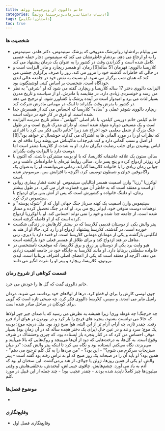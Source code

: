 ```yaml
---
title: خانم دالووی از ویرجینیا وولف 
categories: [ادبیات داستانی,رمان,ویرجینیا وولف]
tags: [داستان,انگلیس]
toc: true
---
```


### شخصیت ها
- سر ویلیام برادشاو: روانپزشک معروفی که پزشک سپتیموس، دکتر هلمز، سپتیموس را به او ارجاع می دهد. بردشاو خاطرنشان می کند که سپتیموس دچار حمله عصبی کامل شده است و گذراندن وقت در کشور را به عنوان یک درمان پیشنهاد می کند.
- کلاریسا دالووی: قهرمان 51 ساله[6] رمان. او همسر ریچارد و مادر الیزابت است و در حالی که خاطرات گذشته خود را مرور می کند، روز را صرف برگزاری جشنی می کند که همان شب برگزار می شود. او نسبت به نقش خود در جامعه عالی لندن خودآگاه است. شخصیت بر اساس کیتی لوشینگتون بود.
- الیزابت دالووی
 دختر 17 ساله کلاریسا و ریچارد. گفته می شود که او "شرقی" به نظر می رسد و خونسردی زیادی دارد. در مقایسه با مادرش، او از سیاست و تاریخ مدرن بسیار لذت می برد و امیدوار است در آینده پزشک یا کشاورز شود. او ترجیح می دهد در کشور با پدرش وقت بگذراند تا اینکه در مهمانی مادرش شرکت کند.
- ریچارد دالووی
 شوهر عملی و "ساده" کلاریسا که احساس می کند از همسرش جدا شده است. او غرق در کار خود در دولت است.
- خانم کیلمن
 خانم دوریس کیلمن، با نام اصلی "کیهلمن"، معلم تاریخ مدرسه الیزابت است و یک مسیحی دوباره متولد شده است. او دارای مدرک تاریخ است و در طول جنگ بزرگ از شغل معلمی خود اخراج شد زیرا "خانم دالبی فکر می کرد با افرادی که نظرات او را در مورد آلمانی ها به اشتراک می گذارند خوشحال تر خواهد بود".[8] او اصل و نسب آلمانی دارد و کت غیرجذاب ماکینتاش می پوشد زیرا علاقه ای به لباس پوشیدن برای جلب رضایت دیگران ندارد. او به شدت از کلاریسا متنفر است اما دوست دارد با الیزابت وقت بگذراند.
- سالی ستون
 یک علاقه عاشقانه کلاریسا، که با او بوسه مشترکی داشت، که اکنون با لرد روزتر ازدواج کرده و پنج پسر دارد. سالی روابط تیره‌ای با خانواده‌اش داشت و در جوانی زمان زیادی را با خانواده کلاریسا گذراند. زمانی می‌توانست او را به‌عنوان یک راگاموفین جوان و شیطون توصیف کرد، اگرچه با افزایش سن، مرسوم‌تر شده است.
- لوکرزیا "رزیا" وارن اسمیت
 همسر ایتالیایی سپتیموس. او تحت فشار بیماری روانی او است و معتقد است که به خاطر آن مورد قضاوت قرار می گیرد. در طول بیشتر رمان، او دلتنگ خانواده و کشورش است که پس از آتش بس برای ازدواج با سپتیموس ترک کرد.
- سپتیموس وارن اسمیت
 یک کهنه سرباز جنگ جهانی اول که از "شوک پوسته" و توهمات دوست متوفی خود، ایوانز رنج می برد. او که در جنگ تحصیل کرده و ممتاز شده است، از جامعه جدا شده و خود را نمی تواند احساس کند. او با لوکرزیا ازدواج کرده است که از او فاصله گرفته است.
- پیتر والش
 یکی از دوستان قدیمی کلاریسا که در بیشتر کارهایش در زندگی شکست خورده است. در گذشته، کلاریسا پیشنهاد ازدواج او را رد کرد. حالا او از هند به انگلیس بازگشته و یکی از مهمانان مهمانی کلاریسا است. او قصد دارد با دیزی، زنی متاهل در هند ازدواج کند و برای طلاق از همسر فعلی خود بازگشته است.
- هیو وایت برد
 یکی از دوستان پر زرق و برق کلاریسا، که موقعیت نامشخصی در خانواده سلطنتی بریتانیا دارد. او مانند کلاریسا به جایگاه خود در جامعه اهمیت زیادی می دهد. اگرچه او معتقد است که یکی از اعضای اصلی اشراف بریتانیا است، لیدی بروتون، کلاریسا، ریچارد و پیتر او را نفرت انگیز می دانند.

### قسمت کوتاهی از شروع رمان
خانم دالووی گفت که گل ها را خودش می خرد.

چون لوسی کارش را برای او قطع کرد. درها از لولاهای خود برداشته می شوند. مردان رامپل مایر می آمدند. و سپس، کلاریسا دالووی فکر کرد، چه صبحی تازه است که گویی برای کودکان در ساحل صادر شده است.

چه خرچنگ! چه غوطه وری! زیرا همیشه به نظرش می رسید که با صدای جیر جیر لولاها که حالا می توانست بشنود، پنجره های فرنچ را باز کرد و در بورتون در هوای آزاد فرو رفت. چقدر تازه، چه آرام، آرام تر از این البته، هوا صبح زود بود. مثل دریچه موج؛ بوسه یک موج؛ سرد و تند و در عین حال (برای یک دختر هجده ساله که در آن زمان بود) بسیار موقر، احساس می کرد که در کنار پنجره باز ایستاده بود، که چیزی وحشتناک در شرف وقوع است. به گل‌ها، به درخت‌هایی که دود از آن‌ها می‌پیچد و روک‌هایی که بالا می‌آیند و می‌ریزند، نگاه می‌کنم. ایستاده بود و نگاه می کرد تا اینکه پیتر والش گفت: "در میان سبزیجات سرگرم می شوم؟" - این بود؟ - "من مردها را به گل کلم ترجیح می دهم" - همین بود؟ او باید آن را در صبحانه یک روز صبح که او به تراس رفته بود گفته است - پیتر والش. او یکی از همین روزها، ژوئن یا جولای، از هند برمی‌گشت. این سخنان او بود که آدم به یاد می آورد. چشم‌هایش، چاقوی جیبی‌اش، لبخندش، بدخلقی‌هایش و وقتی میلیون‌ها چیز کاملاً ناپدید شده بودند - چقدر عجیب بود! - چند جمله از این قبیل در مورد کلم.


### موضوع فصل‌ها
- 

### وقایع‌نگاری
- وقایع‌نگاری فصل اول



